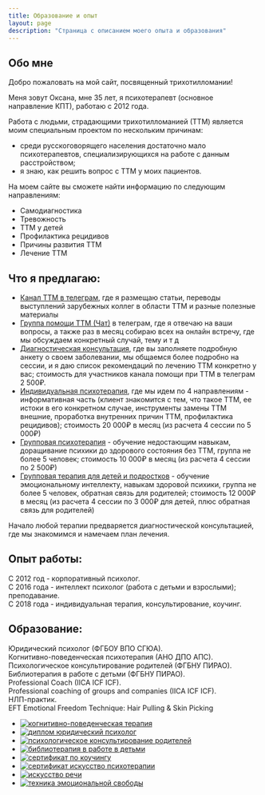 ```yaml
---
title: Образование и опыт
layout: page
description: "Страница с описанием моего опыта и образования"
---
```


## Обо мне

Добро пожаловать на мой сайт, посвященный трихотилломании!  

Меня зовут Оксана, мне 35 лет, я психотерапевт (основное направление КПТ), работаю с 2012 года.  

Работа с людьми, страдающими трихотилломанией (ТТМ) является моим специальным проектом по нескольким причинам:
- среди русскоговорящего населения достаточно мало психотерапевтов, специализирующихся на работе с данным расстройством;
- я знаю, как решить вопрос с ТТМ у моих пациентов.  

На моем сайте вы сможете найти информацию по следующим направлениям:
- Самодиагностика  
- Тревожность
- ТТМ у детей
- Профилактика рецидивов
- Причины развития ТТМ
- Лечение ТТМ

## Что я предлагаю:
- [Канал ТТМ в телеграм](https://t.me/ttm_help_ru), где я размещаю статьи, переводы выступлений зарубежных коллег 
  в области ТТМ и разные полезные материалы
- [Группа помощи ТТМ (Чат)](https://t.me/+u2x2zwij5yM0NGYy) в телеграм, где я отвечаю на ваши вопросы, а также раз в месяц собираю всех на онлайн встречу, 
  где мы обсуждаем конкретный случай, тему и т д
- [Диагностическая консультация](/contact), где вы заполняете подробную анкету о своем заболевании, мы общаемся более подробно на сессии, 
  и я даю список рекомендаций по лечению ТТМ конкретно у вас; стоимость для участников канала помощи при ТТМ в телеграм 2 500₽.
- [Индивидуальная психотерапия](/contact), где мы идем по 4 направлениям - информативная часть 
  (клиент знакомится с тем, что такое ТТМ, ее истоки в его конкретном случае, инструменты замены ТТМ внешние, 
  проработка внутренних причин ТТМ, профилактика рецидивов); стоимость 20 000₽ в месяц (из расчета 4 сессии по 5 000₽)
- [Групповая психотерапия](/group-therapy) - обучение недостающим навыкам, доращивание психики до здорового состояния без ТТМ, 
  группа не более 5 человек; стоимость 10 000₽ в месяц (из расчета 4 сессии по 2 500₽)
- [Групповая терапия для детей и подростков](/group-therapy) - обучение эмоциональному интеллекту, навыкам здоровой психики, 
  группа не более 5 человек, обратная связь для родителей; стоимость 12 000₽ в месяц (из расчета 4 сессии по 3 000₽ для детей, 
  плюс обратная связь для родителей)

Начало любой терапии предваряется диагностической консультацией, где мы знакомимся и намечаем план лечения. 

## Опыт работы:
С 2012 год - корпоративный психолог.  
С 2016 года - интеллект психолог (работа с детьми и взрослыми); преподавание.  
С 2018 года - индивидуальная терапия, консультирование, коучинг.

## Образование:   
Юридический психолог (ФГБОУ ВПО СГЮА).  
Когнитивно-поведенческая психотерапия (АНО ДПО АПС).  
Психологическое консультирование родителей (ФГБНУ ПИРАО).  
Библиотерапия в работе с детьми (ФГБНУ ПИРАО).  
Professional Coach (IICA ICF ICF).  
Professional coaching of groups and companies (IICA ICF ICF).  
НЛП-практик.  
EFT Emotional Freedom Technique: Hair Pulling & Skin Picking

<ul class="gallery filter">
    <li>
        <a href="images/certificates/0.jpg">
            <img src="images/certificates/0.jpg" alt="когнитивно-поведенческая терапия">
        </a>
    </li>
    <li>
        <a href="images/certificates/1.png">
            <img src="images/certificates/1.png" alt="диплом юридический психолог">
        </a>
    </li>
    <li>
        <a href="images/certificates/2.png">
            <img src="images/certificates/2.png" alt="психологическое консультирование родителей">
        </a>
    </li>
    <li>
        <a href="images/certificates/3.png">
            <img src="images/certificates/3.png" alt="библиотерапия в работе в детьми">
        </a>
    </li>
    <li>
        <a href="images/certificates/4.jpg">
            <img src="images/certificates/4.jpg" alt="сертификат по коучингу">
        </a>
    </li>
    <li>
        <a href="images/certificates/5.jpg">
            <img src="images/certificates/5.jpg" alt="сертификат искусство психотерапии">
        </a>
    </li>
    <li>
        <a href="images/certificates/6.jpg">
            <img src="images/certificates/6.jpg" alt="искусство речи">
        </a>
    </li>
    <li>
        <a href="images/certificates/7.png">
            <img src="images/certificates/7.png" alt="техника эмоциональной свободы">
        </a>
    </li>
</ul>
